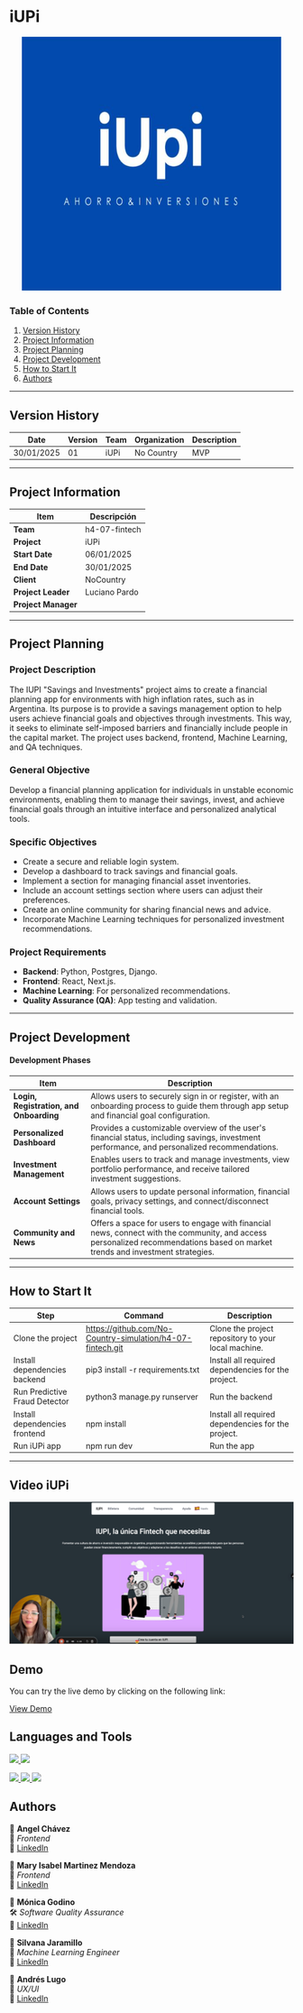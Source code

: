 # iUPi

<p align="center">
  <img width="460" height="450" src="https://github.com/No-Country-simulation/h4-07-fintech/blob/main/img/logo.png">
</p>

### Table of Contents

1. [Version History](#version-history)
2. [Project Information](#project-information)
3. [Project Planning](#project-planning)
4. [Project Development](#project-development)
7. [How to Start It](#How-to-Start-It)
8. [Authors](#Authors)

---
## Version History


| Date      | Version | Team                             | Organization | Description                                              |
|------------|---------|-----------------------------------|--------------|----------------------------------------------------------|
| 30/01/2025 |  01 |iUPi| No Country| MVP |

---

## Project Information

| Item                  | Descripción                                |
|-----------------------|--------------------------------------------|
| **Team**            | h4-07-fintech                    |
| **Project**          | iUPi            |
| **Start Date**   | 06/01/2025                                 |
| **End Date**   | 30/01/2025                                 |
| **Client**           | NoCountry                                  |
| **Project Leader** | Luciano Pardo                           |
| **Project Manager**   |                               |

---
## Project Planning

### Project Description

The IUPI "Savings and Investments" project aims to create a financial planning app for environments with high inflation rates, such as in Argentina. Its purpose is to provide a savings management option to help users achieve financial goals and objectives through investments. This way, it seeks to eliminate self-imposed barriers and financially include people in the capital market. The project uses backend, frontend, Machine Learning, and QA techniques.

### General Objective

Develop a financial planning application for individuals in unstable economic environments, enabling them to manage their savings, invest, and achieve financial goals through an intuitive interface and personalized analytical tools.

### Specific Objectives

- Create a secure and reliable login system.
- Develop a dashboard to track savings and financial goals.
- Implement a section for managing financial asset inventories.
- Include an account settings section where users can adjust their preferences.
- Create an online community for sharing financial news and advice.
- Incorporate Machine Learning techniques for personalized investment recommendations.

### Project Requirements

- **Backend**: Python, Postgres, Django.
- **Frontend**: React, Next.js.
- **Machine Learning**: For personalized recommendations.
- **Quality Assurance (QA)**: App testing and validation.



---

## Project Development

#### Development Phases

| **Item**              | **Description**                           |
|-----------------------|-------------------------------------------|
| **Login, Registration, and Onboarding**              | Allows users to securely sign in or register, with an onboarding process to guide them through app setup and financial goal configuration. |
| **Personalized Dashboard** | Provides a customizable overview of the user's financial status, including savings, investment performance, and personalized recommendations.|
| **Investment Management** | Enables users to track and manage investments, view portfolio performance, and receive tailored investment suggestions. |
| **Account Settings**      | Allows users to update personal information, financial goals, privacy settings, and connect/disconnect financial tools. |
| **Community and News** | Offers a space for users to engage with financial news, connect with the community, and access personalized recommendations based on market trends and investment strategies. |





---

## How to Start It
| Step                       | Command                                    | Description                                                             |
|----------------------------|--------------------------------------------|-------------------------------------------------------------------------|
| Clone the project       |https://github.com/No-Country-simulation/h4-07-fintech.git | Clone the project repository to your local machine.     |
| Install dependencies  backend  | pip3 install -r requirements.txt                               | Install all required dependencies for the project.      |
| Run Predictive Fraud Detector       |python3 manage.py runserver                | Run the backend                                |
| Install dependencies frontend    | npm install                               | Install all required dependencies for the project.      |
| Run iUPi app       |npm run dev                   | Run the app                                  |
---

## Video iUPi

[![Video iUPi](https://github.com/No-Country-simulation/h4-07-fintech/blob/main/img/video.png)](https://www.loom.com/share/eb74f7328aa644539fe956bffa2342ad?sid=3f6ff130-d881-4655-b630-79a06928673a)

## Demo

You can try the live demo by clicking on the following link:

[View Demo](https://h4-07-fintech.vercel.app/)

## Languages and Tools
<p align="left">
<a href="https://es.react.dev/" target="_blank" rel="noreferrer"> <img src="https://img.shields.io/badge/React-20232A?style=for-the-badge&logo=react&logoColor=61DAFB"/> </a>
<a https://nextjs.org/" target="_blank" rel="noreferrer"> <img src="https://img.shields.io/badge/next%20js-000000?style=for-the-badge&logo=nextdotjs&logoColor=white"/> </a>

<a href="https://www.python.org/" target="_blank" rel="noreferrer"> <img src="https://img.shields.io/badge/Python-FFD43B?style=for-the-badge&logo=python&logoColor=blue"/> </a>
<a href="https://www.djangoproject.com/" target="_blank" rel="noreferrer"> <img src="https://img.shields.io/badge/Django-092E20?style=for-the-badge&logo=django&logoColor=green"/> </a>
<a href="https://www.postgresql.org/" target="_blank" rel="noreferrer"> <img src="https://img.shields.io/badge/PostgreSQL-green?style=for-the-badge"/> </a>
</p>


## Authors                                           


👤 **Angel Chávez**  
🎨 *Frontend*  
🔗 [LinkedIn](https://www.linkedin.com/in/angel-ch%C3%A1vez)  

👤 **Mary Isabel Martinez Mendoza**  
🎨 *Frontend*  
🔗 [LinkedIn](https://www.linkedin.com/in/soyisabelmm/)  

👤 **Mónica Godino**  
🛠️ *Software Quality Assurance*  
🔗 [LinkedIn](https://www.linkedin.com/in/m%C3%B3nica-godino-2ab231158/)  

👤 **Silvana Jaramillo**  
🤖 *Machine Learning Engineer*  
🔗 [LinkedIn](https://linkedin.com/in/silvana-jaramillo)  

👤 **Andrés Lugo**  
🎨 *UX/UI*  
🔗 [LinkedIn](https://www.linkedin.com/in/lugoandres/)  


 
